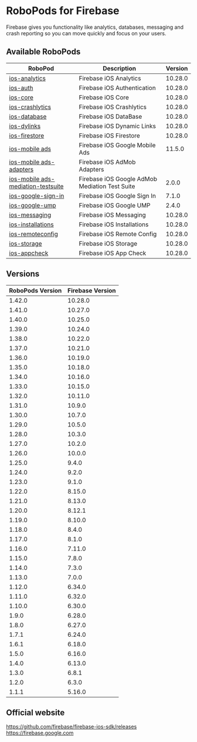 # RoboPods for Firebase

Firebase gives you functionality like analytics, databases, messaging and crash reporting so you can move quickly and focus on your users.

## Available RoboPods

| RoboPod                                                                          | Description                                    | Version |
|----------------------------------------------------------------------------------|------------------------------------------------|---------|
| [ios-analytics](ios-analytics/)                                                  | Firebase iOS Analytics                         | 10.28.0 |
| [ios-auth](ios-auth/)                                                            | Firebase iOS Authentication                    | 10.28.0 |
| [ios-core](ios-core/)                                                            | Firebase iOS Core                              | 10.28.0 |
| [ios-crashlytics](ios-crashlytics/)                                              | Firebase iOS Crashlytics                       | 10.28.0 |
| [ios-database](ios-database/)                                                    | Firebase iOS DataBase                          | 10.28.0 |
| [ios-dylinks](ios-dylinks/)                                                      | Firebase iOS Dynamic Links                     | 10.28.0 |
| [ios-firestore](ios-firestore/)                                                  | Firebase iOS Firestore                         | 10.28.0 |
| [ios-mobile ads](ios-google-mobile-ads/)                                         | Firebase iOS Google Mobile Ads                 | 11.5.0  |
| [ios-mobile ads-adapters](ios-google-mobile-ads-adapters/)                       | Firebase iOS AdMob Adapters                    |         |
| [ios-mobile ads-mediation-testsuite](ios-google-mobile-ads-mediation-testsuite/) | Firebase iOS Google AdMob Mediation Test Suite | 2.0.0   |
| [ios-google-sign-in](ios-google-sign-in/)                                        | Firebase iOS Google Sign In                    | 7.1.0   |
| [ios-google-ump](ios-google-ump/)                                                | Firebase iOS Google UMP                        | 2.4.0   |
| [ios-messaging](ios-messaging/)                                                  | Firebase iOS Messaging                         | 10.28.0 |
| [ios-installations](ios-installations/)                                          | Firebase iOS Installations                     | 10.28.0 |
| [ios-remoteconfig](ios-remoteconfig/)                                            | Firebase iOS Remote Config                     | 10.28.0 |
| [ios-storage](ios-storage/)                                                      | Firebase iOS Storage                           | 10.28.0 |
| [ios-appcheck](ios-appcheck/)                                                    | Firebase iOS App Check                         | 10.28.0 |

## Versions

| RoboPods Version | Firebase Version |
|------------------|------------------|
| 1.42.0           | 10.28.0          |
| 1.41.0           | 10.27.0          |
| 1.40.0           | 10.25.0          |
| 1.39.0           | 10.24.0          |
| 1.38.0           | 10.22.0          |
| 1.37.0           | 10.21.0          |
| 1.36.0           | 10.19.0          |
| 1.35.0           | 10.18.0          |
| 1.34.0           | 10.16.0          |
| 1.33.0           | 10.15.0          |
| 1.32.0           | 10.11.0          |
| 1.31.0           | 10.9.0           |
| 1.30.0           | 10.7.0           |
| 1.29.0           | 10.5.0           |
| 1.28.0           | 10.3.0           |
| 1.27.0           | 10.2.0           |
| 1.26.0           | 10.0.0           |
| 1.25.0           | 9.4.0            |
| 1.24.0           | 9.2.0            |
| 1.23.0           | 9.1.0            |
| 1.22.0           | 8.15.0           |
| 1.21.0           | 8.13.0           |
| 1.20.0           | 8.12.1           |
| 1.19.0           | 8.10.0           |
| 1.18.0           | 8.4.0            |
| 1.17.0           | 8.1.0            |
| 1.16.0           | 7.11.0           |
| 1.15.0           | 7.8.0            |
| 1.14.0           | 7.3.0            |
| 1.13.0           | 7.0.0            |
| 1.12.0           | 6.34.0           |
| 1.11.0           | 6.32.0           |
| 1.10.0           | 6.30.0           |
| 1.9.0            | 6.28.0           |
| 1.8.0            | 6.27.0           |
| 1.7.1            | 6.24.0           |
| 1.6.1            | 6.18.0           |
| 1.5.0            | 6.16.0           |
| 1.4.0            | 6.13.0           |
| 1.3.0            | 6.8.1            |
| 1.2.0            | 6.3.0            |
| 1.1.1            | 5.16.0           |

## Official website

https://github.com/firebase/firebase-ios-sdk/releases
https://firebase.google.com